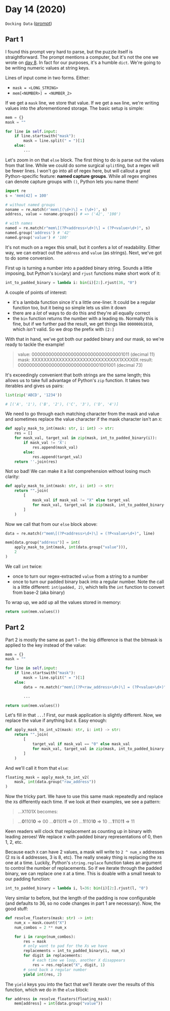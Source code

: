 # Day 14 (2020)

`Docking Data` ([prompt](https://adventofcode.com/2020/day/14))

## Part 1

I found this prompt very hard to parse, but the puzzle itself is straightforward. The prompt mentions a computer, but it's not the one we wrote on [day 8](https://github.com/xavdid/advent-of-code/tree/main/solutions/2020/day_08). In fact for our purposes, it's a humble `dict`. We're going to be writing numeric values at string keys.

Lines of input come in two forms. Either:

- `mask = <LONG_STRING>`
- `mem[<NUMBER>] = <NUMBER_2>`

If we get a `mask` line, we store that value. If we get a `mem` line, we're writing values into the aforementioned storage. The basic setup is simple:

```py
mem = {}
mask = ""

for line in self.input:
    if line.startswith("mask"):
        mask = line.split(" = ")[1]
    else:
        ...
```

Let's zoom in on that `else` block. The first thing to do is parse out the values from that line. While we could do some surgical `split`ting, but a regex will be fewer lines. I won't go into all of regex here, but will callout a great Python-specific feature: **named capture groups**. While all regex engines can denote capture groups with `()`, Python lets you name them!

```py
import re
s = 'mem[42] = 100'

# without named groups
noname = re.match(r'mem\[(\d+)\] = (\d+)', s)
address, value = noname.groups() # => ('42', '100')

# with names
named = re.match(r"mem\[(?P<address>\d+)\] = (?P<value>\d+)", s)
named.group('address') # '42'
named.group('value') # '100'
```

It's not much on a regex this small, but it confers a lot of readability. Either way, we can extract out the `address` and `value` (as strings). Next, we've got to do some conversion.

First up is turning a number into a padded binary string. Sounds a little imposing, but Python's `bin`(ary) and `rjust` functions make short work of it:

```py
int_to_padded_binary = lambda i: bin(i)[2:].rjust(36, "0")
```

A couple of points of interest:

- it's a lambda function since it's a little one-liner. It could be a regular function too, but it being so simple lets us slim it down
- there are a _lot_ of ways to do do this and they're all equally correct
- the `bin` function returns the number with a leading `0b`. Normally this is fine, but if we further pad the result, we get things like `000000b1010`, which _isn't_ valid. So we drop the prefix with `[2:]`

With that in hand, we've got both our padded binary and our mask, so we're ready to tackle the example!

> value: 000000000000000000000000000000001011 (decimal 11)
> mask: XXXXXXXXXXXXXXXXXXXXXXXXXXXXX1XXXX0X
> result: 000000000000000000000000000001001001 (decimal 73)

It's exceedingly convenient that both strings are the same length; this allows us to take full advantage of Python's `zip` function. It takes two iterables and gives us pairs:

```py
list(zip('ABCD', '1234'))

# [('A', '1'), ('B', '2'), ('C', '3'), ('D', '4')]
```

We need to go through each matching character from the mask and value and sometimes replace the value character if the mask character isn't an `X`:

```py
def apply_mask_to_int(mask: str, i: int) -> str:
    res = []
    for mask_val, target_val in zip(mask, int_to_padded_binary(i)):
        if mask_val != 'X':
            res.append(mask_val)
        else:
            res.append(target_val)
    return ''.join(res)
```

Not so bad! We can make it a list comprehension without losing much clarity:

```py
def apply_mask_to_int(mask: str, i: int) -> str:
    return "".join(
        [
            mask_val if mask_val != "X" else target_val
            for mask_val, target_val in zip(mask, int_to_padded_binary(i))
        ]
    )
```

Now we call that from our `else` block above:

```py
data = re.match(r"mem\[(?P<address>\d+)\] = (?P<value>\d+)", line)

mem[data.group("address")] = int(
    apply_mask_to_int(mask, int(data.group("value"))),
    2
)
```

We call `int` twice:

- once to turn our regex-extracted `value` from a string to a number
- once to turn our padded binary back into a regular number. Note the call is a little different: `int(padded, 2)`, which tells the `int` function to convert from base-2 (aka binary)

To wrap up, we add up all the values stored in memory:

```py
return sum(mem.values())
```

## Part 2

Part 2 is mostly the same as part 1 - the big difference is that the bitmask is applied to the key instead of the value:

```py
mem = {}
mask = ""

for line in self.input:
    if line.startswith("mask"):
        mask = line.split(" = ")[1]
    else:
        data = re.match(r"mem\[(?P<raw_address>\d+)\] = (?P<value>\d+)", line)

        ...

return sum(mem.values())
```

Let's fill in that `...`! First, our mask application is slightly different. Now, we replace the value if anything but `0`. Easy enough:

```py
def apply_mask_to_int_v2(mask: str, i: int) -> str:
    return "".join(
        [
            target_val if mask_val == "0" else mask_val
            for mask_val, target_val in zip(mask, int_to_padded_binary(i))
        ]
    )
```

And we'll call it from that `else`:

```py
floating_mask = apply_mask_to_int_v2(
    mask, int(data.group("raw_address"))
)
```

Now the tricky part. We have to use this same mask repeatedly and replace the `X`s differently each time. If we look at their examples, we see a pattern:

> ...X1101X becomes:

> ...**0**1101**0** => 00
> ...**0**1101**1** => 01
> ...**1**1101**0** => 10
> ...**1**1101**1** => 11

Keen readers will clock that replacement as counting up in binary with leading zeroes! We replace `X` with padded binary representations of 0, then 1, 2, etc.

Because each `X` can have 2 values, a mask will write to `2 ^ num_x` addresses (2 `X`s is 4 addresses, 3 is 8, etc). The really sneaky thing is replacing the `X`s one at a time. Luckily, Python's `string.replace` function takes an argument to control the number of replacements. So if we iterate through the padded binary, we can replace one `X` at a time. This is doable with a small tweak to our padding function:

```py
int_to_padded_binary = lambda i, l=36: bin(i)[2:].rjust(l, "0")
```

Very similar to before, but the length of the padding is now configurable (and defaults to 36, so no code changes in part 1 are necessary). Now, the good stuff:

```py
def resolve_floaters(mask: str) -> int:
    num_x = mask.count("X")
    num_combos = 2 ** num_x

    for i in range(num_combos):
        res = mask
        # only want to pad for the Xs we have
        replacements = int_to_padded_binary(i, num_x)
        for digit in replacements:
            # each time we loop, another X disappears
            res = res.replace("X", digit, 1)
        # send back a regular number
        yield int(res, 2)
```

The `yield` keys you into the fact that we'll iterate over the results of this function, which we do in the `else` block:

```py
for address in resolve_floaters(floating_mask):
    mem[address] = int(data.group("value"))
```
